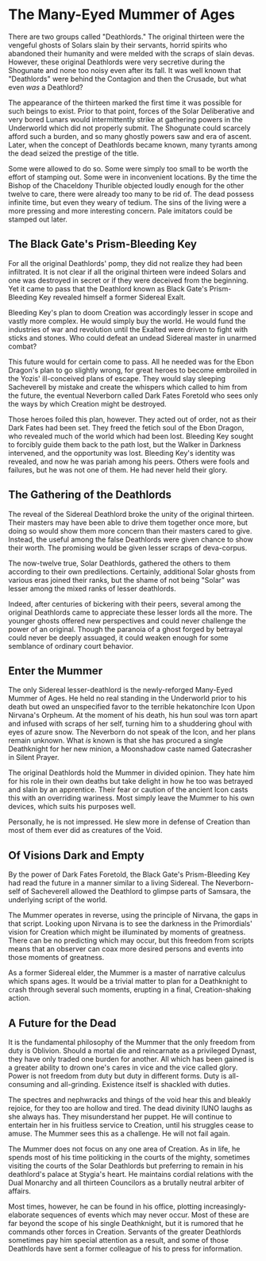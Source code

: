 # The Many-Eyed Mummer of Ages

There are two groups called "Deathlords." The original thirteen were the vengeful ghosts of Solars slain by their servants, horrid spirits who abandoned their humanity and were melded with the scraps of slain devas. However, these original Deathlords were very secretive during the Shogunate and none too noisy even after its fall. It was well known that "Deathlords" were behind the Contagion and then the Crusade, but what even _was_ a Deathlord?

The appearance of the thirteen marked the first time it was possible for such beings to exist. Prior to that point, forces of the Solar Deliberative and very bored Lunars would intermittently strike at gathering powers in the Underworld which did not properly submit. The Shogunate could scarcely afford such a burden, and so many ghostly powers saw and era of ascent. Later, when the concept of Deathlords became known, many tyrants among the dead seized the prestige of the title.

Some were allowed to do so. Some were simply too small to be worth the effort of stamping out. Some were in inconvenient locations. By the time the Bishop of the Chaceldony Thurible objected loudly enough for the other twelve to care, there were already too many to be rid of. The dead possess infinite time, but even they weary of tedium. The sins of the living were a more pressing and more interesting concern. Pale imitators could be stamped out later.

## The Black Gate's Prism-Bleeding Key

For all the original Deathlords' pomp, they did not realize they had been infiltrated. It is not clear if all the original thirteen were indeed Solars and one was destroyed in secret or if they were deceived from the beginning. Yet it came to pass that the Deathlord known as Black Gate's Prism-Bleeding Key revealed himself a former Sidereal Exalt.

Bleeding Key's plan to doom Creation was accordingly lesser in scope and vastly more complex. He would simply buy the world. He would fund the industries of war and revolution until the Exalted were driven to fight with sticks and stones. Who could defeat an undead Sidereal master in unarmed combat?

This future would for certain come to pass. All he needed was for the Ebon Dragon's plan to go slightly wrong, for great heroes to become embroiled in the Yozis' ill-conceived plans of escape. They would slay sleeping Sacheverell by mistake and create the whispers which called to him from the future, the eventual Neverborn called Dark Fates Foretold who sees only the ways by which Creation might be destroyed.

Those heroes foiled this plan, however. They acted out of order, not as their Dark Fates had been set. They freed the fetich soul of the Ebon Dragon, who revealed much of the world which had been lost. Bleeding Key sought to forcibly guide them back to the path lost, but the Walker in Darkness intervened, and the opportunity was lost. Bleeding Key's identity was revealed, and now he was pariah among his peers. Others were fools and failures, but he was not one of them. He had never held their glory.

## The Gathering of the Deathlords

The reveal of the Sidereal Deathlord broke the unity of the original thirteen. Their masters may have been able to drive them together once more, but doing so would show them more concern than their masters cared to give. Instead, the useful among the false Deathlords were given chance to show their worth. The promising would be given lesser scraps of deva-corpus.

The now-twelve true, Solar Deathlords, gathered the others to them according to their own predilections. Certainly, additional Solar ghosts from various eras joined their ranks, but the shame of not being "Solar" was lesser among the mixed ranks of lesser deathlords.

Indeed, after centuries of bickering with their peers, several among the original Deathlords came to appreciate these lesser lords all the more. The younger ghosts offered new perspectives and could never challenge the power of an original. Though the paranoia of a ghost forged by betrayal could never be deeply assuaged, it could weaken enough for some semblance of ordinary court behavior.

## Enter the Mummer

The only Sidereal lesser-deathlord is the newly-reforged Many-Eyed Mummer of Ages. He held no real standing in the Underworld prior to his death but owed an unspecified favor to the terrible hekatonchire Icon Upon Nirvana's Orpheum. At the moment of his death, his hun soul was torn apart and infused with scraps of her self, turning him to a shuddering ghoul with eyes of azure snow. The Neverborn do not speak of the Icon, and her plans remain unknown. What _is_ known is that she has procured a single Deathknight for her new minion, a Moonshadow caste named Gatecrasher in Silent Prayer.

The original Deathlords hold the Mummer in divided opinion. They hate him for his role in their own deaths but take delight in how he too was betrayed and slain by an apprentice. Their fear or caution of the ancient Icon casts this with an overriding wariness. Most simply leave the Mummer to his own devices, which suits his purposes well.

Personally, he is not impressed. He slew more in defense of Creation than most of them ever did as creatures of the Void.

## Of Visions Dark and Empty

By the power of Dark Fates Foretold, the Black Gate's Prism-Bleeding Key had read the future in a manner similar to a living Sidereal. The Neverborn-self of Sacheverell allowed the Deathlord to glimpse parts of Samsara, the underlying script of the world.

The Mummer operates in reverse, using the principle of Nirvana, the gaps in that script. Looking upon Nirvana is to see the darkness in the Primordials' vision for Creation which might be illuminated by moments of greatness. There can be no predicting which may occur, but this freedom from scripts means that an observer can coax more desired persons and events into those moments of greatness.

As a former Sidereal elder, the Mummer is a master of narrative calculus which spans ages. It would be a trivial matter to plan for a Deathknight to crash through several such moments, erupting in a final, Creation-shaking action.

## A Future for the Dead

It is the fundamental philosophy of the Mummer that the only freedom from duty is Oblivion. Should a mortal die and reincarnate as a privileged Dynast, they have only traded one burden for another. All which has been gained is a greater ability to drown one's cares in vice and the vice called glory. Power is not freedom from duty but duty in different forms. Duty is all-consuming and all-grinding. Existence itself is shackled with duties.

The spectres and nephwracks and things of the void hear this and bleakly rejoice, for they too are hollow and tired. The dead divinity IUNO laughs as she always has. They misunderstand her puppet. He will continue to entertain her in his fruitless service to Creation, until his struggles cease to amuse. The Mummer sees this as a challenge. He will not fail again.

The Mummer does not focus on any one area of Creation. As in life, he spends most of his time politicking in the courts of the mighty, sometimes visiting the courts of the Solar Deathlords but preferring to remain in his deathlord's palace at Stygia's heart. He maintains cordial relations with the Dual Monarchy and all thirteen Councilors as a brutally neutral arbiter of affairs.

Most times, however, he can be found in his office, plotting increasingly-elaborate sequences of events which may never occur. Most of these are far beyond the scope of his single Deathknight, but it is rumored that he commands other forces in Creation. Servants of the greater Deathlords sometimes pay him special attention as a result, and some of those Deathlords have sent a former colleague of his to press for information.